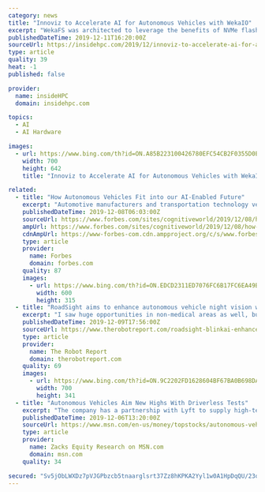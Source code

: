 ```yaml
---
category: news
title: "Innoviz to Accelerate AI for Autonomous Vehicles with WekaIO"
excerpt: "WekaFS was architected to leverage the benefits of NVMe flash technology, delivering high-performance, high-bandwidth, and low-latency storage infrastructure to meet the demands of today’s GPU-enabled AI and HPC workloads in the data center and in the cloud. WekaFS is the world’s fastest and most scalable file system for AI systems ..."
publishedDateTime: 2019-12-11T16:20:00Z
sourceUrl: https://insidehpc.com/2019/12/innoviz-to-accelerate-ai-for-autonomous-vehicles-with-wekaio/
type: article
quality: 39
heat: -1
published: false

provider:
  name: insideHPC
  domain: insidehpc.com

topics:
  - AI
  - AI Hardware

images:
  - url: https://www.bing.com/th?id=ON.A85B223100426780EFC54CB2F0355D0E
    width: 700
    height: 642
    title: "Innoviz to Accelerate AI for Autonomous Vehicles with WekaIO"

related:
  - title: "How Autonomous Vehicles Fit into our AI-Enabled Future"
    excerpt: "Automotive manufacturers and transportation technology vendors are rapidly progressing us to that goal. Indeed, we discuss that “Autonomous Everything” is one of the four key parts of our AI-Enabled Vision of the Future. The power of AI and Machine Learning combined with extremely detailed city and road mapping, lane-keeping, collision ..."
    publishedDateTime: 2019-12-08T06:03:00Z
    sourceUrl: https://www.forbes.com/sites/cognitiveworld/2019/12/08/how-autonomous-vehicles-fit-into-our-ai-enabled-future/
    ampUrl: https://www.forbes.com/sites/cognitiveworld/2019/12/08/how-autonomous-vehicles-fit-into-our-ai-enabled-future/amp/
    cdnAmpUrl: https://www-forbes-com.cdn.ampproject.org/c/s/www.forbes.com/sites/cognitiveworld/2019/12/08/how-autonomous-vehicles-fit-into-our-ai-enabled-future/amp/
    type: article
    provider:
      name: Forbes
      domain: forbes.com
    quality: 87
    images:
      - url: https://www.bing.com/th?id=ON.EDCD2311ED7076FC6B17FC6EA49BCE0A
        width: 600
        height: 315
  - title: "RoadSight aims to enhance autonomous vehicle night vision with AI"
    excerpt: "I saw huge opportunities in non-medical areas as well, but the regulatory issues are different from the medical space. Cameras are having a great impact in everyday life, especially as computer vision becomes important to society with smartphones and autonomous and driver-assistance safety. How does BlinkAI measure the improvement over image ..."
    publishedDateTime: 2019-12-09T17:56:00Z
    sourceUrl: https://www.therobotreport.com/roadsight-blinkai-enhance-autonomous-vehicle-night-visioni-ai/
    type: article
    provider:
      name: The Robot Report
      domain: therobotreport.com
    quality: 69
    images:
      - url: https://www.bing.com/th?id=ON.9C2202FD1628604BF67BA0B698DAC65E
        width: 700
        height: 341
  - title: "Autonomous Vehicles Aim New Highs With Driverless Tests"
    excerpt: "The company has a partnership with Lyft to supply high-tech kits that turn vehicles into self-driving cars. Additionally, Ford expects to launch Level 4 vehicles in 2021. Baidu and Volvo have also partnered to launch Level 4 vehicles in the same year. Further, Elon Musk has stated that Tesla will have Level 5 electric vehicles ready by 2020."
    publishedDateTime: 2019-12-06T13:20:00Z
    sourceUrl: https://www.msn.com/en-us/money/topstocks/autonomous-vehicles-aim-new-highs-with-driverless-tests/ar-BBXQNcI
    type: article
    provider:
      name: Zacks Equity Research on MSN.com
      domain: msn.com
    quality: 34

secured: "Sv5jObLWXDz7pVJGPbzcb5tnaarglsrt37Zz8hKPKA2Yyl1w0A1HpDqQU/23o3ROccR9m7tjSxzGqX8f0l1U59sHM17dM4Upm/5XeN6nQ2xlJGuczxxfbSjQMvx2YxjovVQmDnM1x0aXx09HBrjT46t8pL4vilEqQDSFPvICZ/gUG9PwuXzgcb9V8oGp3Ryl8MSd00bLkOm6tu1vGlDEFAAzpNneBwnPDIuTHjS3N9CrVswEzlO4viilAiKNmTrilEPuDG9Yf1oIJ0CgOci+zQ==;SAY9UYwaGq1xq5Bmk80bsw=="
---
```


